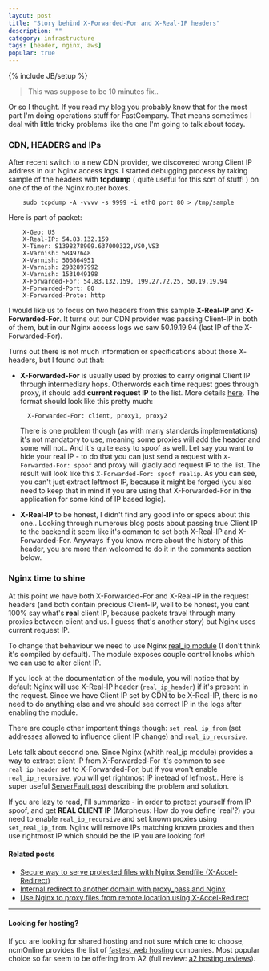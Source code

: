```yaml
---
layout: post
title: "Story behind X-Forwarded-For and X-Real-IP headers"
description: ""
category: infrastructure
tags: [header, nginx, aws]
popular: true
---
```

{% include JB/setup %}

> This was suppose to be 10 minutes fix.. 

Or so I thought. If you read my blog you probably know that for the most part I'm doing operations stuff for FastCompany. That means sometimes I deal with little tricky problems like the one I'm going to talk about today.

### CDN, HEADERS and IPs

After recent switch to a new CDN provider, we discovered wrong Client IP address in our Nginx access logs. I started debugging process by taking sample of the headers with **tcpdump** ( quite useful for this sort of stuff! ) on one of the of the Nginx router boxes.

        sudo tcpdump -A -vvvv -s 9999 -i eth0 port 80 > /tmp/sample

Here is part of packet:

        X-Geo: US
        X-Real-IP: 54.83.132.159
        X-Timer: S1398278909.637000322,VS0,VS3
        X-Varnish: 58497648
        X-Varnish: 506864951
        X-Varnish: 2932897992
        X-Varnish: 1531049198
        X-Forwarded-For: 54.83.132.159, 199.27.72.25, 50.19.19.94
        X-Forwarded-Port: 80
        X-Forwarded-Proto: http

I would like us to focus on two headers from this sample **X-Real-IP** and **X-Forwarded-For**. It turns out our CDN provider was passing Client-IP in both of them, but in our Nginx access logs we saw 50.19.19.94 (last IP of the X-Forwarded-For). 

Turns out there is not much information or specifications about those X- headers, but I found out that:

* **X-Forwarded-For** is usually used by proxies to carry original Client IP through intermediary hops. Otherwords each time request goes through proxy, it should add **current request IP** to the list. More details [here](http://en.wikipedia.org/wiki/X-Forwarded-For). The format should look like this pretty much:

        X-Forwarded-For: client, proxy1, proxy2

    There is one problem though (as with many standards implementations) it's not mandatory to use, meaning some proxies will add the header and some will not.. And it's quite easy to spoof as well. Let say you want to hide your real IP - to do that you can just send a request with `X-Forwarded-For: spoof` and proxy will gladly add request IP to the list. The result will look like this `X-Forwarded-For: spoof realip`. As you can see, you can't just extract leftmost IP, because it might be forged (you also need to keep that in mind if you are using that X-Forwarded-For in the application for some kind of IP based logic).

* **X-Real-IP** to be honest, I didn't find any good info or specs about this one.. Looking through numerous blog posts about passing true Client IP to the backend it seem like it's common to set both X-Real-IP and X-Forwarded-For. Anyways if you know more about the history of this header, you are more than welcomed to do it in the comments section below.

### Nginx time to shine

At this point we have both X-Forwarded-For and X-Real-IP in the request headers (and both contain precious Client-IP, well to be honest, you cant 100% say what's **real** client IP, because packets travel through many proxies between client and us. I guess that's another story) but Nginx uses current request IP.

To change that behaviour we need to use Nginx [real_ip module](http://nginx.org/en/docs/http/ngx_http_realip_module.html) (I don't think it's compiled by default). The module exposes couple control knobs which we can use to alter client IP.

If you look at the documentation of the module, you will notice that by default Nginx will use X-Real-IP header (`real_ip_header`) if it's present in the request. Since we have Client IP set by CDN to be X-Real-IP, there is no need to do anything else and we should see correct IP in the logs after enabling the module.

There are couple other important things though: `set_real_ip_from` (set addresses allowed to influence client IP change) and `real_ip_recursive`.

Lets talk about second one. Since Nginx (whith real_ip module) provides a way to extract client IP from X-Forwarded-For it's common to see `real_ip_header` set to X-Forwarded-For, but if you won't enable `real_ip_recursive`, you will get rightmost IP inetead of lefmost.. Here is super useful [ServerFault post](http://serverfault.com/questions/314574/nginx-real-ip-header-and-x-forwarded-for-seems-wrong/414166#414166) describing the problem and solution.

If you are lazy to read, I'll summarize - in order to protect yourself from IP spoof, and get **REAL CLIENT IP** (Morpheus: How do you define 'real'?) you need to enable `real_ip_recursive` and set known proxies using `set_real_ip_from`. Nginx will remove IPs matching known proxies and then use rightmost IP which should be the IP you are looking for!

#### Related posts

* [Secure way to serve protected files with Nginx Sendfile (X-Accel-Redirect)](/2016/06/17/protect-private-files-with-nginx-sendfile-x-accel-redirect/)
* [Internal redirect to another domain with proxy_pass and Nginx](/infrastructure/2013/10/14/internal-redirect-to-another-domain-with-proxy_pass-and-nginx/)
* [Use Nginx to proxy files from remote location using X-Accel-Redirect](/infrastructure/2013/09/18/use-nginx-to-proxy-files-from-remote-location-using-x-accel-redirect/)

<script async id="_ck_67090" src="https://forms.convertkit.com/67090?v=5"></script>

---

#### Looking for hosting?

If you are looking for shared hosting and not sure which one to choose, ncmOnline provides the list of [fastest web hosting](https://www.ncmonline.com/fastest-web-hosting) companies. Most popular choice so far seem to be offering from A2 (full review: [a2 hosting reviews](https://www.ncmonline.com/web-hosting-reviews/a2-hosting)).
